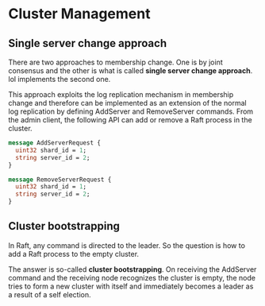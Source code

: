 # Cluster Management

## Single server change approach

There are two approaches to membership change.
One is by joint consensus and the other is what is called **single server change approach**.
lol implements the second one.

This approach exploits the log replication mechanism in membership change
and therefore can be implemented as an extension of the normal log replication
by defining AddServer and RemoveServer commands.
From the admin client, the following API can add or remove a Raft process in the cluster.

```proto
message AddServerRequest {
  uint32 shard_id = 1;
  string server_id = 2;
}

message RemoveServerRequest {
  uint32 shard_id = 1;
  string server_id = 2;
}
```

## Cluster bootstrapping

In Raft, any command is directed to the leader.
So the question is how to add a Raft process to the empty cluster.

The answer is so-called **cluster bootstrapping**.
On receiving the AddServer command and the receiving node recognizes the cluster is empty, 
the node tries to form a new cluster with itself and immediately becomes a leader as a result of a self election.